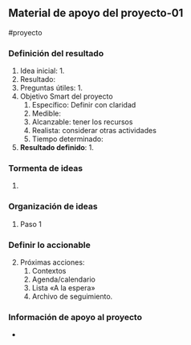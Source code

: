 ## Material de apoyo del proyecto-01
#proyecto 

### Definición del resultado
1. Idea inicial:
	1. 
2. Resultado:
3. Preguntas útiles:
	1. 
4. Objetivo Smart del proyecto
	1. Específico: Definir con claridad
	2. Medible: 
	3. Alcanzable: tener los recursos
	4. Realista: considerar otras actividades
	5. Tiempo determinado:  
5. **Resultado definido**:
	1. 

### Tormenta de ideas
1. 

### Organización de ideas
1. Paso 1

### Definir lo accionable
2. Próximas acciones:
	1. Contextos
	2. Agenda/calendario
	3. Lista «A la espera»
	4. Archivo de seguimiento.

### Información de apoyo al proyecto
- 

